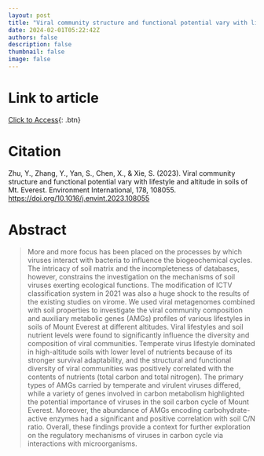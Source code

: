 ```yaml
---
layout: post
title: "Viral community structure and functional potential vary with lifestyle and altitude in soils of Mt. Everest"
date: 2024-02-01T05:22:42Z
authors: false
description: false
thumbnail: false
image: false
---
```

# Link to article
[Click to Access](https://doi.org/10.1016/j.envint.2023.108055){: .btn}

# Citation
Zhu, Y., Zhang, Y., Yan, S., Chen, X., & Xie, S. (2023). Viral community structure and functional potential vary with lifestyle and altitude in soils of Mt. Everest. Environment International, 178, 108055. https://doi.org/10.1016/j.envint.2023.108055

# Abstract
 > More and more focus has been placed on the processes by which viruses interact with bacteria to influence the biogeochemical cycles. The intricacy of soil matrix and the incompleteness of databases, however, constrains the investigation on the mechanisms of soil viruses exerting ecological functions. The modification of ICTV classification system in 2021 was also a huge shock to the results of the existing studies on virome. We used viral metagenomes combined with soil properties to investigate the viral community composition and auxiliary metabolic genes (AMGs) profiles of various lifestyles in soils of Mount Everest at different altitudes. Viral lifestyles and soil nutrient levels were found to significantly influence the diversity and composition of viral communities. Temperate virus lifestyle dominated in high-altitude soils with lower level of nutrients because of its stronger survival adaptability, and the structural and functional diversity of viral communities was positively correlated with the contents of nutrients (total carbon and total nitrogen). The primary types of AMGs carried by temperate and virulent viruses differed, while a variety of genes involved in carbon metabolism highlighted the potential importance of viruses in the soil carbon cycle of Mount Everest. Moreover, the abundance of AMGs encoding carbohydrate-active enzymes had a significant and positive correlation with soil C/N ratio. Overall, these findings provide a context for further exploration on the regulatory mechanisms of viruses in carbon cycle via interactions with microorganisms.
